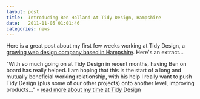```yaml
---
layout: post
title:  Introducing Ben Holland At Tidy Design, Hampshire
date:   2011-11-05 01:01:46
categories: news
---
```


Here is a great post about my first few weeks working at Tidy Design, a [growing web design company based in Hampshire](http://www.tidydesign.com/). Here's an extract...

"With so much going on at Tidy Design in recent months, having Ben on board has really helped. I am hoping that this is the start of a long and mutually beneficial working relationship, with his help I really want to push Tidy Design (plus some of our other projects) onto another level, improving products..." - [read more about my time at Tidy Design](http://www.tidydesign.com/blog/2011/11/introducing-ben-holland-and-slidorion-the-jquery-plugin/)
